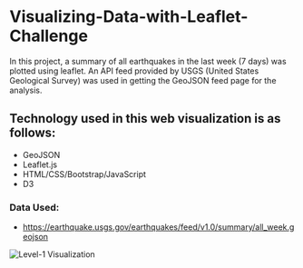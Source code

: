# Visualizing-Data-with-Leaflet-Challenge

In this project, a summary of all earthquakes in the last week (7 days) was plotted using leaflet. An API feed provided by USGS (United States Geological Survey) was used in getting the GeoJSON feed page for the analysis.

## Technology used in this web visualization is as follows:
* GeoJSON
* Leaflet.js
* HTML/CSS/Bootstrap/JavaScript
* D3

### Data Used:
* https://earthquake.usgs.gov/earthquakes/feed/v1.0/summary/all_week.geojson

![Level-1 Visualization](https://user-images.githubusercontent.com/60052162/85217104-af6bf700-b352-11ea-9785-44062a5f3409.JPG)

